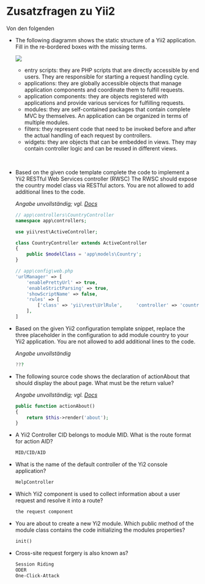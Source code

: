 # Zusatzfragen zu Yii2
Von den folgenden

-   The following diagramm shows the static structure of a Yii2 application. Fill in the re-bordered boxes with the missing terms.

    [![](https://www.yiiframework.com/doc/guide/2.0/en/images/application-structure.png)](https://www.yiiframework.com/doc/guide/2.0/en/structure-overview)

    - entry scripts: they are PHP scripts that are directly accessible by end users. They are responsible for starting a request handling cycle.
    - applications: they are globally accessible objects that manage application components and coordinate them to fulfill requests.
    - application components: they are objects registered with applications and provide various services for fulfilling requests.
    - modules: they are self-contained packages that contain complete MVC by themselves. An application can be organized in terms of multiple modules.
    - filters: they represent code that need to be invoked before and after the actual handling of each request by controllers.
    - widgets: they are objects that can be embedded in views. They may contain controller logic and can be reused in different views.

<br>

- Based on the given code template complete the code to implement a Yii2 RESTful Web Services controller (RWSC) The RWSC should expose the country model class via RESTful actors. You are not allowed to add additional lines to the code.

    *Angabe unvollständig; 
    vgl. [Docs](https://www.yiiframework.com/doc/guide/2.0/en/rest-quick-start)*
    ```php
    // app\controllers\CountryController
    namespace app\controllers;

    use yii\rest\ActiveController;

    class CountryController extends ActiveController
    {
        public $modelClass = 'app\models\Country';
    }
    ```

    ```php
    // app\config\web.php
    'urlManager' => [
        'enablePrettyUrl' => true,
        'enableStrictParsing' => true,
        'showScriptName' => false,
        'rules' => [
            ['class' => 'yii\rest\UrlRule',     'controller' => 'country'],
        ],
    ]
    ```

- Based on the given Yii2 configuration template snippet, replace the three placeholder in the configuration to add  module country to your Yii2 application. You are not allowed to add additional lines to the code.

    *Angabe unvollständig*
    ```php
    ???
    ```

- The following source code shows  the declaration of actionAbout that should display the about page. What must be the return value?

    *Angabe unvollständig; vgl. [Docs](https://www.yiiframework.com/doc/guide/2.0/en/start-hello)*
    ```php
    public function actionAbout()
    {
        return $this->render('about');
    }
    ```

- A Yii2 Controller CID belongs to module MID. What is the route format for action AID?

    ```txt
    MID/CID/AID
    ```

- What is the name of the default controller of the Yi2 console application?

    ```php
    HelpController
    ```

- Which Yii2 component is used to collect information about a user request and resolve it into a route?

    ```php
    the request component
    ```

- You are about to create a new Yi2 module. Which public method of the module class contains the code initializing the modules properties?

    ```php
    init()
    ```

- Cross-site request forgery is also known as?
    ```txt
    Session Riding
    ODER
    One-Click-Attack
    ```